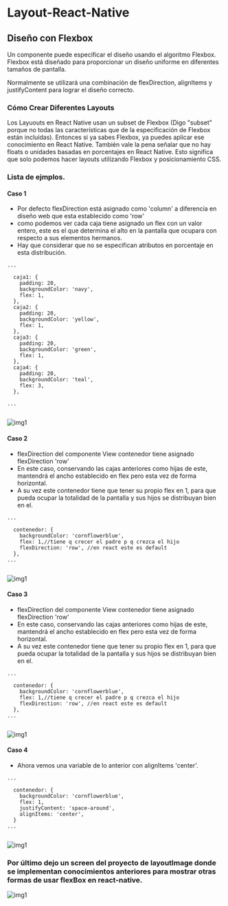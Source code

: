 # Layout-React-Native

## Diseño con Flexbox

Un componente puede especificar el diseño usando el algoritmo Flexbox. Flexbox está diseñado para proporcionar un diseño uniforme en diferentes tamaños de pantalla.

Normalmente se utilizará una combinación de flexDirection, alignItems y justifyContent para lograr el diseño correcto.

### Cómo Crear Diferentes Layouts

Los Layuouts en React Native usan un subset de Flexbox (Digo "subset" porque no todas las características que de la especificación de Flexbox están incluídas). Entonces si ya sabes Flexbox, ya puedes aplicar ese conocimiento en React Native. También vale la pena señalar que no hay floats o unidades basadas en porcentajes en React Native. Esto significa que solo podemos hacer layouts utilizando Flexbox y posicionamiento CSS.

### Lista de ejmplos.

#### Caso 1

- Por defecto flexDirection está asignado como 'column' a diferencia en diseño web que esta establecido como 'row'
- como podemos ver cada caja tiene asignado un flex con un valor entero, este es el que determina el alto en la pantalla que ocupara con respecto a sus elementos hermanos.
- Hay que considerar que no se especifican atributos en porcentaje en esta distribución.

```
...

  caja1: {
    padding: 20,
    backgroundColor: 'navy',
    flex: 1,
  },
  caja2: {
    padding: 20,
    backgroundColor: 'yellow',
    flex: 1,
  },
  caja3: {
    padding: 20,
    backgroundColor: 'green',
    flex: 1,
  },
  caja4: {
    padding: 20,
    backgroundColor: 'teal',
    flex: 3,
  },
  
...
		
```

![img1](https://compresspng.com/images/compresspng/icon.png)

#### Caso 2

- flexDirection del componente View contenedor tiene asignado flexDirection 'row' 
- En este caso, conservando las cajas anteriores como hijas de este, mantendrá el ancho establecido en flex pero esta vez de forma horizontal.
- A su vez este contenedor tiene que tener su propio flex en 1, para que pueda ocupar la totalidad de la pantalla y sus hijos se distribuyan bien en el.

```
...

  contenedor: {
    backgroundColor: 'cornflowerblue',
    flex: 1,//tiene q crecer el padre p q crezca el hijo
    flexDirection: 'row', //en react este es default
  },
...
		
```

![img1](https://compresspng.com/images/compresspng/icon.png)

#### Caso 3

- flexDirection del componente View contenedor tiene asignado flexDirection 'row' 
- En este caso, conservando las cajas anteriores como hijas de este, mantendrá el ancho establecido en flex pero esta vez de forma horizontal.
- A su vez este contenedor tiene que tener su propio flex en 1, para que pueda ocupar la totalidad de la pantalla y sus hijos se distribuyan bien en el.

```
...

  contenedor: {
    backgroundColor: 'cornflowerblue',
    flex: 1,//tiene q crecer el padre p q crezca el hijo
    flexDirection: 'row', //en react este es default
  },
...
		
```

![img1](https://compresspng.com/images/compresspng/icon.png)


#### Caso 4

- Ahora vemos una variable de lo anterior con alignItems 'center'.

```
...

  contenedor: {
    backgroundColor: 'cornflowerblue',
    flex: 1,
    justifyContent: 'space-around',
    alignItems: 'center',
  }
...
		
```

![img1](https://compresspng.com/images/compresspng/icon.png)

### Por último dejo un screen del proyecto de layoutImage donde se implementan conocimientos anteriores para mostrar otras formas de usar flexBox en react-native.

![img1](https://compresspng.com/images/compresspng/icon.png)

